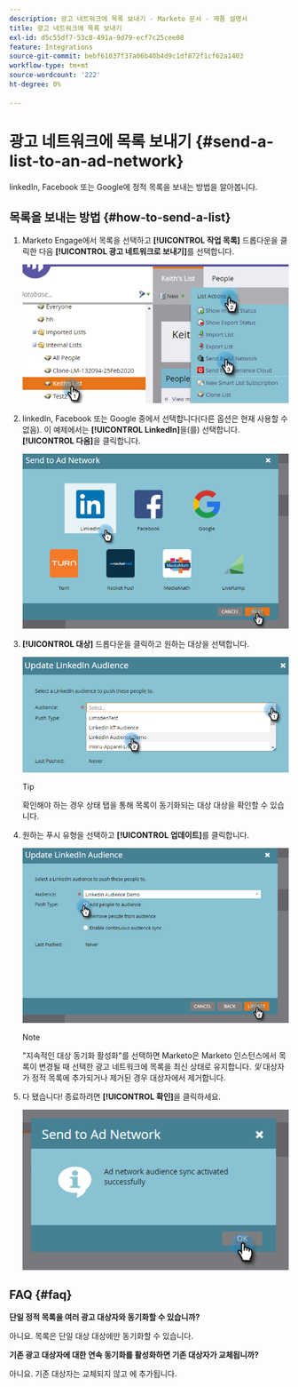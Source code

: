```yaml
---
description: 광고 네트워크에 목록 보내기 - Marketo 문서 - 제품 설명서
title: 광고 네트워크에 목록 보내기
exl-id: d5c55df7-53c8-491a-9d79-ecf7c25cee08
feature: Integrations
source-git-commit: bebf61037f37a06b40b4d9c1df872f1cf62a1403
workflow-type: tm+mt
source-wordcount: '222'
ht-degree: 0%

---
```


# 광고 네트워크에 목록 보내기 {#send-a-list-to-an-ad-network}

linkedIn, Facebook 또는 Google에 정적 목록을 보내는 방법을 알아봅니다.

## 목록을 보내는 방법 {#how-to-send-a-list}

1. Marketo Engage에서 목록을 선택하고 **[!UICONTROL 작업 목록]** 드롭다운을 클릭한 다음 **[!UICONTROL 광고 네트워크로 보내기]**&#x200B;를 선택합니다.

   ![](assets/send-a-list-to-an-ad-network-1.png)

1. linkedIn, Facebook 또는 Google 중에서 선택합니다(다른 옵션은 현재 사용할 수 없음). 이 예제에서는 **[!UICONTROL LinkedIn]**&#x200B;을(를) 선택합니다. **[!UICONTROL 다음]**&#x200B;을 클릭합니다.

   ![](assets/send-a-list-to-an-ad-network-2.png)

1. **[!UICONTROL 대상]** 드롭다운을 클릭하고 원하는 대상을 선택합니다.

   ![](assets/send-a-list-to-an-ad-network-3.png)

   >[!TIP]
   >
   >확인해야 하는 경우 상태 탭을 통해 목록이 동기화되는 대상 대상을 확인할 수 있습니다.

1. 원하는 푸시 유형을 선택하고 **[!UICONTROL 업데이트]**&#x200B;를 클릭합니다.

   ![](assets/send-a-list-to-an-ad-network-4.png)

   >[!NOTE]
   >
   >&quot;지속적인 대상 동기화 활성화&quot;를 선택하면 Marketo은 Marketo 인스턴스에서 목록이 변경될 때 선택한 광고 네트워크에 목록을 최신 상태로 유지합니다. _및_ 대상자가 정적 목록에 추가되거나 제거된 경우 대상자에서 제거합니다.

1. 다 됐습니다! 종료하려면 **[!UICONTROL 확인]**&#x200B;을 클릭하세요.

   ![](assets/send-a-list-to-an-ad-network-5.png)

## FAQ {#faq}

**단일 정적 목록을 여러 광고 대상자와 동기화할 수 있습니까?**

아니요. 목록은 단일 대상 대상에만 동기화할 수 있습니다.

**기존 광고 대상자에 대한 연속 동기화를 활성화하면 기존 대상자가 교체됩니까?**

아니요. 기존 대상자는 교체되지 않고 에 추가됩니다.
